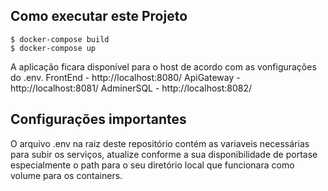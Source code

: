 ## Como executar este Projeto 
    $ docker-compose build
    $ docker-compose up 
 A aplicação ficara disponível para o host de acordo com as vonfigurações do .env.
 FrontEnd - http://localhost:8080/
 ApiGateway - http://localhost:8081/
 AdminerSQL - http://localhost:8082/

 ## Configurações importantes
O arquivo .env na raiz deste repositório contém as variaveis necessárias para subir os serviços, atualize conforme a sua disponibilidade de portase especialmente o path para o seu diretório local que funcionara como volume para os containers.